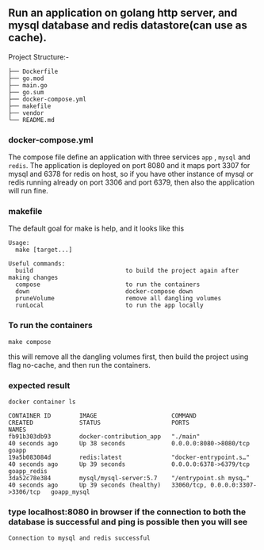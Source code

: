## Run an application on golang http server, and mysql database and redis datastore(can use as cache).

Project Structure:-
```
├── Dockerfile
├── go.mod
├── main.go
├── go.sum
├── docker-compose.yml
├── makefile
├── vendor
└── README.md 
```

### docker-compose.yml
The compose file define an application with three services `app` , `mysql` and `redis`. The application is deployed on port 8080 and it maps port 3307 for mysql and 6378 for redis on host, so if you have other instance of mysql or redis running already on port 3306 and port 6379, then also the application will run fine.

### makefile
The default goal for make is help, and it looks like this
```
Usage:
  make [target...]

Useful commands:
  build                          to build the project again after making changes
  compose                        to run the containers
  down                           docker-compose down
  pruneVolume                    remove all dangling volumes
  runLocal                       to run the app locally
```

### To run the containers
```
make compose
```
this will remove all the dangling volumes first, then build the project using flag no-cache, and then run the containers.

### expected result
```
docker container ls
```
```
CONTAINER ID        IMAGE                     COMMAND                  CREATED             STATUS                    PORTS                               NAMES
fb91b303db93        docker-contribution_app   "./main"                 40 seconds ago      Up 38 seconds             0.0.0.0:8080->8080/tcp              goapp
19a5b083084d        redis:latest              "docker-entrypoint.s…"   40 seconds ago      Up 39 seconds             0.0.0.0:6378->6379/tcp              goapp_redis
3da52c78e384        mysql/mysql-server:5.7    "/entrypoint.sh mysq…"   40 seconds ago      Up 39 seconds (healthy)   33060/tcp, 0.0.0.0:3307->3306/tcp   goapp_mysql
```

### type localhost:8080 in browser if the connection to both the database is successful and ping is possible then you will see

```
Connection to mysql and redis successful
```

